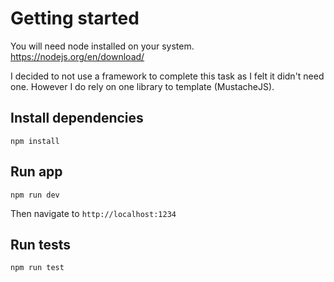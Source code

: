 # Getting started
You will need node installed on your system.
https://nodejs.org/en/download/

I decided to not use a framework to complete this task as I felt it didn't need one. However I do rely on one library to template (MustacheJS).


## Install dependencies
`npm install`

## Run app
`npm run dev`

Then navigate to `http://localhost:1234`

## Run tests
`npm run test`
